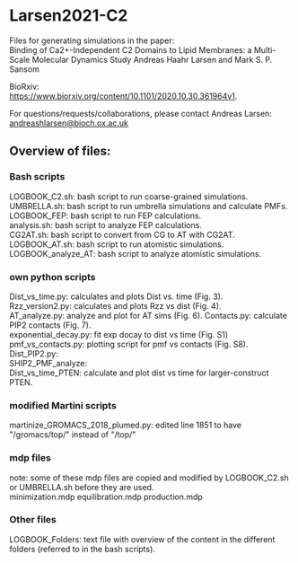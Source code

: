 # Larsen2021-C2

Files for generating simulations in the paper:     
Binding of Ca2+-Independent C2 Domains to Lipid Membranes: a Multi-Scale Molecular Dynamics Study
Andreas Haahr Larsen and Mark S. P. Sansom 

BioRxiv:      
https://www.biorxiv.org/content/10.1101/2020.10.30.361964v1.   

For questions/requests/collaborations, please contact Andreas Larsen: andreashlarsen@bioch.ox.ac.uk

## Overview of files:    

### Bash scripts   
LOGBOOK_C2.sh: bash script to run coarse-grained simulations.   
UMBRELLA.sh: bash script to run umbrella simulations and calculate PMFs.   
LOGBOOK_FEP: bash script to run FEP calculations.    
analysis.sh: bash script to analyze FEP calculations.    
CG2AT.sh: bash script to convert from CG to AT with CG2AT.   
LOGBOOK_AT.sh: bash script to run atomistic simulations.   
LOGBOOK_analyze_AT: bash script to analyze atomistic simulations.    

### own python scripts
Dist_vs_time.py:      calculates and plots Dist vs. time (Fig. 3).    
Rzz_version2.py:      calculates and plots Rzz vs dist (Fig. 4).  
AT_analyze.py:        analyze and plot for AT sims (Fig. 6). 
Contacts.py:          calculate PIP2 contacts (Fig. 7).  
exponential_decay.py: fit exp docay to dist vs time (Fig. S1)
pmf_vs_contacts.py:   plotting script for pmf vs contacts (Fig. S8). 
Dist_PIP2.py:         
SHIP2_PMF_analyze:   
Dist_vs_time_PTEN:    calculate and plot dist vs time for larger-construct PTEN.     

### modified Martini scripts 
martinize_GROMACS_2018_plumed.py: edited line 1851 to have "/gromacs/top/" instead of "/top/"

### mdp files 
note: some of these mdp files are copied and modified by LOGBOOK_C2.sh or UMBRELLA.sh before they are used.   
minimization.mdp
equilibration.mdp
production.mdp

### Other files
LOGBOOK_Folders: text file with overview of the content in the different folders (referred to in the bash scripts).   

